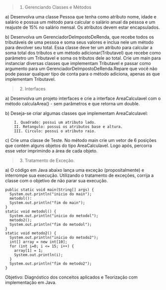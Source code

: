 > 1. Gerenciando Classes e Métodos
   
  a) Desenvolva uma classe Pessoa que tenha como atributo nome, idade e salário e possua um método
    para calcular o salário anual da pessoa e um reajuste de 15% no salário mensal. Os atributos devem
    estar encapsulados.
  
  b) Desenvolva um GerenciadorDeImpostoDeRenda, que recebe todos os tributáveis de uma pessoa e
    soma seus valores e inclua nele um método para devolver seu total. Essa classe deve ter um atributo
    para calcular a soma total dos tributos e um método adicionar(Tributavel) que recebe como
    parâmetro um Tributavel e soma os tributos dele ao total. 
    Crie um main para instanciar diversas classes que implementam Tributavel e passar como argumento para um 
    GerenciadorDeImpostoDeRenda.Repare que você não pode passar qualquer tipo de conta para o método adiciona,
    apenas as que implementam Tributavel.

> 2. Interfaces
   
  a) Desenvolva um projeto interfaces e crie a interface AreaCalculavel com o método calculaArea() -
    sem parâmetros e que retorna um double.
  
  b) Deseja-se criar algumas classes que implementam AreaCalculavel:
  
        I. Quadrado: possui um atributo lado.
        II. Retangulo: possui os atributos base e altura.
        III. Circulo: possui o atributo raio.
  
  c) Crie uma classe de Teste. No método main crie um vetor de 6 posições que contém alguns objetos
    do tipo AreaCalculavel. Logo após, percorra esse vetor imprimindo a área de cada objeto.

> 3. Tratamento de Exceção.
   
  a) O código em Java abaixo lança uma exceção (propositalmente) e interrompe sua execução.
    Utilizando o tratamento de exceções, corrija a classe com o objetivo de não parar sua execução.
    
    public static void main(String[] args) { 
      System.out.println("inicio do main");
      metodol():
      System.out.println("fim do main");
    }
    static void metodol() {
      System.out.println("inicio do metodol");
      metodo2();
      System.out.println("fim do metodol");
    }
    static void metodo2() {
      System.out.println("inicio do metodo2");
      int[] array = new int[10];
      for (int i=0; i <= 15; i++) {
        array[1] = 1;
        System.out.println(i);
      }
      System.out.println("fim do metodo2");
    }
  
  Objetivo: Diagnóstico dos conceitos aplicados e Teorização com implementação em Java.
